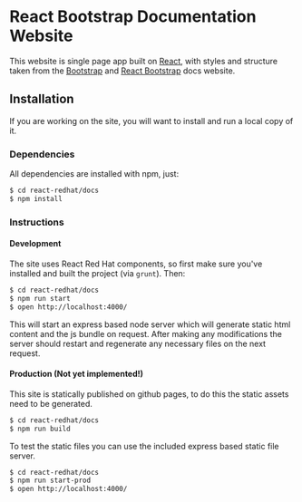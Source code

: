 # React Bootstrap Documentation Website

This website is single page app built on [React](http://facebook.github.io/react/), with styles and structure taken from the [Bootstrap](http://getbootstrap.com/) and [React Bootstrap](http://react-bootstrap.github.io/) docs website.
<!--The app is statically generated to HTML via node and then hosted it by pushing HTML to [GitHub Pages](http://pages.github.com/). -->

## Installation

If you are working on the site, you will want to install and run a local copy of it.

### Dependencies

All dependencies are installed with npm, just:

```sh
$ cd react-redhat/docs
$ npm install
```

### Instructions

#### Development

The site uses React Red Hat components, so first make sure you've installed and built the project (via `grunt`). Then:

```sh
$ cd react-redhat/docs
$ npm run start
$ open http://localhost:4000/
```

This will start an express based node server which will generate static html content and the js bundle on request. After making any modifications the server should restart and regenerate any necessary files on the next request.

#### Production (Not yet implemented!)

This site is statically published on github pages, to do this the static assets need to be generated.

```sh
$ cd react-redhat/docs
$ npm run build
```

To test the static files you can use the included express based static file server.

```sh
$ cd react-redhat/docs
$ npm run start-prod
$ open http://localhost:4000/
```